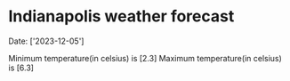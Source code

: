 # Indianapolis weather forecast 
Date: ['2023-12-05'] 

Minimum temperature(in celsius) is [2.3] 
Maximum temperature(in celsius) is [6.3]